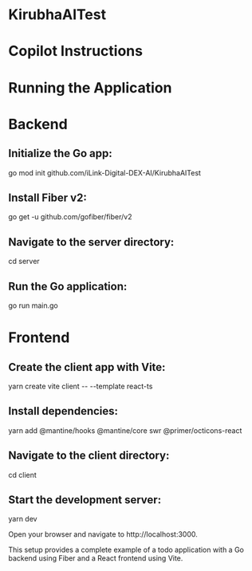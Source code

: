 # KirubhaAITest
# Copilot Instructions


# Running the Application

# Backend

## Initialize the Go app:
go mod init github.com/iLink-Digital-DEX-AI/KirubhaAITest

## Install Fiber v2:
go get -u github.com/gofiber/fiber/v2

## Navigate to the server directory:
cd server

## Run the Go application:
go run main.go


# Frontend
## Create the client app with Vite:
yarn create vite client -- --template react-ts

## Install dependencies:
yarn add @mantine/hooks @mantine/core swr @primer/octicons-react

## Navigate to the client directory:
cd client

## Start the development server:
yarn dev

Open your browser and navigate to http://localhost:3000.

This setup provides a complete example of a todo application with a Go backend using Fiber and a React frontend using Vite.



